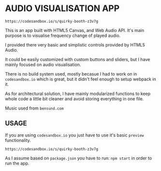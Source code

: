 # AUDIO VISUALISATION APP

```
https://codesandbox.io/s/quirky-booth-z3v7g
```

This is an app built with HTML5 Canvas, and Web Audio API. It's main purpose is to visualise frequency change of played audio.

I provided there very basic and simplistic controls provided by HTML5 Audio.

It could be easily customized with custom buttons and sliders, but I have mainly focused on audio visualisation.

There is no build system used, mostly becasue I had to work on in `codesandbox.io` which is great, but it didn't feel enough to setup webpack in it.

As for architectural solution, I have mainly modularized functions to keep whole code a little bit cleaner and avoid storing everything in one file.

Music used from `bensund.com`

## USAGE

If you are using `codesandbox.io` you just have to use it's basic `preview` functionality.

```
https://codesandbox.io/s/quirky-booth-z3v7g
```

As I assume based on `package.json` you have to run: `npm start` in order to run the app.
